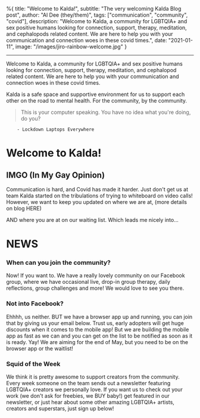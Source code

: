 %{
title: "Welcome to Kalda!",
subtitle: "The very welcoming Kalda Blog post",
author: "Al Dee (they/them)",
tags: ["communication", "community", "covid"],
description: "Welcome to Kalda, a community for LGBTQIA+ and sex positive humans looking for connection, support, therapy, meditation, and cephalopods related content. We are here to help you with your communication and connection woes in these covid times.",
date: "2021-01-11",
image: "/images/jiro-rainbow-welcome.jpg"
}

---

Welcome to Kalda, a community for LGBTQIA+ and sex positive humans looking for connection, support, therapy, meditation, and cephalopod related content. We are here to help you with your communication and connection woes in these covid times.

Kalda is a safe space and supportive environment for us to support each other on the road to mental health. For the community, by the community.

> This is your computer speaking. You have no idea what you're doing, do you?

    	- Lockdown Laptops Everywhere

# Welcome to Kalda!

## IMGO (In My Gay Opinion)

Communication is hard, and Covid has made it harder. Just don't get us at team Kalda started on the tribulations of trying to whiteboard on video calls! However, we want to keep you updated on where we are at, (more details on blog HERE)

AND where you are at on our waiting list. Which leads me nicely into...

# NEWS

### When can you join the community?

Now! If you want to. We have a really lovely community on our Facebook group, where we have occasional live, drop-in group therapy, daily reflections, group challenges and more! We would love to see you there.

### Not into Facebook?

Ehhhh, us neither. BUT we have a browser app up and running, you can join that by giving us your email below. Trust us, early adopters will get huge discounts when it comes to the mobile app! But we are building the mobile app as fast as we can and you can get on the list to be notified as soon as it is ready. Yay! We are aiming for the end of May, but you need to be on the browser app or the waitlist!

### Squid of the Week

We think it is pretty awesome to support creators from the community. Every week someone on the team sends out a newsletter featuring LGBTQIA+ creators we personally love. If you want us to check out your work (we don't ask for freebies, we BUY baby!) get featured in our newsletter, or just hear about some other amazing LGBTQIA+ artists, creators and superstars, just sign up below!

